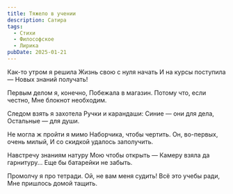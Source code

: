 ```yaml
---
title: Тяжело в учении
description: Сатира
tags:
  - Стихи
  - Философское
  - Лирика
pubDate: 2025-01-21
---
```


Как-то утром я решила
Жизнь свою с нуля начать
И на курсы поступила —
Новых знаний получать!

Первым делом я, конечно,
Побежала в магазин.
Потому что, если честно,
Мне блокнот необходим.

Следом взять я захотела
Ручки и карандаши:
Синие — они для дела,
Остальные — для души.

Не могла ж пройти я мимо
Наборчика, чтобы чертить.
Он, во-первых, очень милый,
И со скидкой удалось заполучить.

Навстречу знаниям натуру
Мою чтобы открыть —
Камеру взяла да гарнитуру...
Еще бы батарейки не забыть.

Промолчу я про тетради.
Ой, не вам меня судить!
Всё это учебы ради,
Мне пришлось домой тащить.